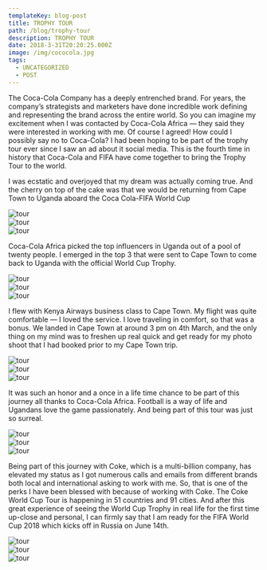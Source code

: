 ```yaml
---
templateKey: blog-post
title: TROPHY TOUR
path: /blog/trophy-tour
description: TROPHY TOUR
date: 2018-3-31T20:20:25.000Z
image: /img/cococola.jpg
tags:
  - UNCATEGORIZED
  - POST
---
```


The Coca-Cola Company has a deeply entrenched brand. For years, the company’s strategists and marketers have done incredible work defining and representing the brand across the entire world.
So you can imagine my excitement when I was contacted by Coca-Cola Africa  — they said they were interested in working with me. Of course I agreed! How could I possibly say no to Coca-Cola? I had been hoping to be part  of the trophy tour ever since I saw an ad about it social media. This is the fourth time in history that Coca-Cola and FIFA have come together to bring the Trophy Tour to the world.

I was ecstatic and overjoyed that my dream was actually coming true. And the cherry on top of the cake was that we would be returning from Cape Town to Uganda aboard the Coca Cola-FIFA World Cup
<div class="row">
  <div class="col-md-4">
   <img src="./tour1.jpeg" alt="tour">
  </div>
  <div class="col-md-4">
   <img src="./tour2.jpg" alt="tour">
  </div>
  <div class="col-md-4">
     <img src="./tour3.jpg" alt="tour">
  </div>
</div>
<div>
  <p>
  Coca-Cola Africa picked the top influencers in Uganda out of a pool of twenty people. I emerged in the top 3 that were sent to Cape Town to come back to Uganda with the official World Cup Trophy.
  </p>
</div>
<div class="row">
  <div class="col-md-4">
     <img src="./tour5.jpg" alt="tour">
  </div>
  <div class="col-md-4">
    <img src="./tour8.jpg" alt="tour">
  </div>
  <div class="col-md-4">
   <img src="./tour17.jpg" alt="tour">
  </div>
</div>
<div>
  <p>
  I flew with Kenya Airways business class to Cape Town. My flight was quite comfortable — I
  loved the service. I love traveling in comfort, so that was a bonus.
  We landed in Cape Town at around 3 pm on 4th March, and the only thing on my mind was to freshen
  up real quick and get ready for my photo shoot that I had booked  prior to my Cape Town trip.
  </p>
</div>
<div class="row">
  <div class="col-md-4">
   <img src="./tour7.jpeg" alt="tour">
  </div>
  <div class="col-md-4">
   <img src="./tour9.jpeg" alt="tour">
  </div>
  <div class="col-md-4">
   <img src="./tour19.jpg" alt="tour">
  </div>
</div>
  <div class="o">
    <p>
    It was such an honor and a once in a life time chance to be part of this journey all thanks to Coca-Cola Africa.
    Football is a way of life and Ugandans love the game passionately. And being part of this tour was just so surreal.
    </p>
  </div>
  <div class="row">
    <div class="col-md-4">
    <img src="./tour20.jpg" alt="tour">
    </div>
    <div class="col-md-4">
     <img src="./tour21.jpg" alt="tour">
    </div>
     <div class="col-md-4">
      <img src="./tour24.jpg" alt="tour">
    </div>
  </div>
<div>
  <p>
  Being part of this journey with Coke, which is a multi-billion company, has elevated
  my status as I got numerous calls and emails from different brands
  both local and international  asking to work with me. So, that is one of the perks
  I have been blessed with because of working with Coke.
  The Coke World Cup Tour is happening  in 51 countries and 91 cities. And after this
  great experience of seeing the World Cup Trophy in real life for the first time up-close
  and personal, I can firmly say that I am ready for the FIFA  World Cup 2018 which kicks off in Russia on June 14th.
  </p>
</div>
  <div class="row">
    <div class="col-md-4">
    <img src="./tour16.jpg" alt="tour">
    </div>
    <div class="col-md-4">
    <img src="./tour15.jpg" alt="tour">
    </div>
    <div class="col-md-4">
    <img src="./tour12.jpg" alt="tour">
    </div>
  </div>  
